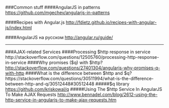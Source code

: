 ###Common stuff
####AngularJS in patterns
https://github.com/mgechev/angularjs-in-patterns

####Recipes with Angular.js
http://fdietz.github.io/recipes-with-angular-js/index.html

####AngularJS на русском
http://angular.ru/guide/

---
###AJAX-related Services
####Processing $http response in service
http://stackoverflow.com/questions/12505760/processing-http-response-in-service
####Why promises ($q) with $http?
http://stackoverflow.com/questions/27401304/angularjs-why-promises-q-with-http
####What is the difference between $http and $q?
https://stackoverflow.com/questions/30511994/what-is-the-difference-between-http-and-q/30512448#30512448
#####$q library
https://github.com/kriskowal/q
#####Using The $http Service In AngularJS To Make AJAX Requests
http://www.bennadel.com/blog/2612-using-the-http-service-in-angularjs-to-make-ajax-requests.htm